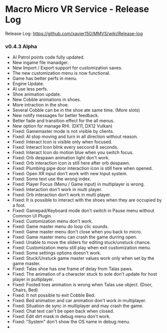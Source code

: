 # Macro Micro VR Service - Release Log
Release Log: https://github.com/xavier150/MMVS/wiki/Release-log

###  v0.4.3 Alpha

- AI Patrol points code fully updated.
- New ingame file manadger.
- New Import / Export support for customization saves.
- The new customization menu is now functional.
- Game has better perfs in menu.
- Engine Update.
- AI use less perfs.
- Shoe animation update.
- New Cobble animations in shoes.
- More intraction in the shoe.
- Several Cobble can be in the shoe ate same time. (More slots)
- New notify messages for better feedback.
- Better fade and transition effect for the all menus.
- New option for manage RHI. (DX11, DX12 Vulkan)
- Fixed: Gamemaster mode is not visible by clients.
- Fixed: AI stop moving and turn in all direction without reason.
- Fixed: Interact Icon is visible only when focused.
- Fixed: Interact Icon blink every seccond 8 seconds.
- Fixed: Interact Icon do motion blue when you switch focus.
- Fixed: Orb despawn animation light don't work.
- Fixed: Orb interaction icon is still here after orb despawn.
- Fixed: Plumbing pipe door interaction icon is still here when opened.
- Fixed: Open XR input don't work with new Input system.
- Fixed: Some text use the wrong index.
- Fixed: Player Focus (Menu / Game input) in multiplayer is wrong.
- Fixed: Interaction don't work in multi player.
- Fixed: Orb interaction don't work in multi player.
- Fixed: It is possible to interact with the shoes when they are occupied by a foot.
- Fixed: Gamepad/Keyboard mode don't switch in Pause menu without Common UI Plugin.
- Fixed: Customization menu don't work.
- Fixed: Game master menu do loop clic sounds.
- Fixed: Game master menu don't close when you back to micro.
- Fixed: Game master menu can crash the game durring open.
- Fixed: Unable to move the sliders for editing stuck/unstuck chance.
- Fixed: Customization menu still play when exit customization menu.
- Fixed: Some settings options doesn't work.
- Fixed: Stuck/Unstuck game master values work only when set by the game master.
- Fixed: Talas shoe has one frame of delay from Talas paws.
- Fixed: The animation of a character stuck to sole don't update for host player in pultiplayer.
- Fixed: Footed toes animation is wrong when Talas use object. (Door, Chairs, Bed)
- Fixed: It not possible to exit Cobble Bed.
- Fixed: Bed animation and car animation don't work in multiplayer.
- Fixed: Situation de sync in multiplayer and may crash the game.
- Fixed: Chat text can't be open back when closed.
- Fixed: Edit dirt mask in debug menu don't work.
- Fixed: "System" don't show the OS name in debug menu.
- 
